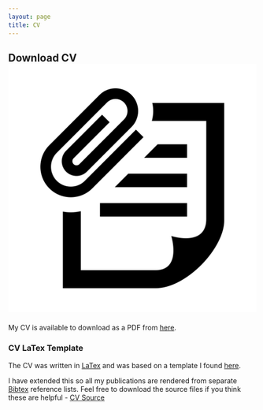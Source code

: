 ```yaml
---
layout: page
title: CV
---
```


## Download CV <img class="img-lrgicon" src="/public/images/iconmonstr-note-30-icon.svg"></img>

My CV is available to download as a PDF from [here](/public/downloads/Alex_Singleton_CV.pdf).

### CV LaTex Template

The CV was written in [LaTex](http://www.latex-project.org) and was based on a template I found [here](http://texblog.org/2012/04/25/writing-a-cv-in-latex/).

I have extended this so all my publications are rendered from separate [Bibtex](http://www.bibtex.org) reference lists. Feel free to download the source files if you think these are helpful - [CV Source](/public/downloads/Alex_Singleton_CV.zip)
